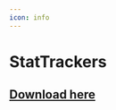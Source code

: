 ```yaml
---
icon: info
---
```


# StatTrackers

## [Download here](https://www.spigotmc.org/resources/1-16-1-17-%E2%9A%A1-stattrackers-%E2%9C%A8-track-stats-on-your-items-%E2%9C%85-eula-friendly-perk.88247/)